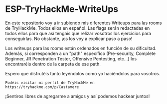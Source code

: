 # ESP-TryHackMe-WriteUps
En este repositorio voy a ir subiendo mis diferentes Writeups para las rooms de TryHackMe. Todos ellos en español. Las flags serán redactadas en todos ellos para que así tengais que relizar vosotros los ejercicios para conseguirlas. No obstante, ¡os los voy a explicar paso a paso!

Los writeups para las rooms están ordenados en función de su dificultad. Además, si corresponden a un "path" específico (Pre-security, Complete Beginner, JR Penetration Tester, Offensive Pentesting, etc...) los encontraréis dentro de la carpeta de ese path.

Espero que disfrutéis tanto leyéndolos como yo haciéndolos para vosotros.

```
Podéis visitar mi perfil de TryHackMe en https://tryhackme.com/p/Castamere
```

¡Sentiros libres de agregarme a amigos y así podemos hackear juntos!
